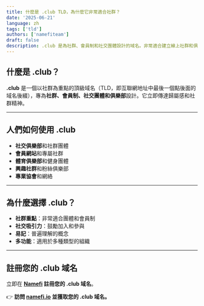 ```yaml
---
title: 什麼是 .club TLD，為什麼它非常適合社群？
date: '2025-06-21'
language: zh
tags: ['tld']
authors: ['namefiteam']
draft: false
description: .club 是為社群、會員制和社交團體設計的域名。非常適合建立線上社群和俱樂部。
---
```


## **什麼是 .club？**

**.club** 是一個以社群為重點的頂級域名（TLD，即互聯網地址中最後一個點後面的域名後綴），專為**社群、會員制、社交團體和俱樂部**設計。它立即傳達歸屬感和社群精神。

---

## **人們如何使用 .club**

* **社交俱樂部**和社群團體
* **會員網站**和專屬社群
* **體育俱樂部**和健身團體
* **興趣社群**和粉絲俱樂部
* **專業協會**和網絡

---

## **為什麼選擇 .club？**

* **社群重點**：非常適合團體和會員制
* **社交吸引力**：鼓勵加入和參與
* **易記**：普遍理解的概念
* **多功能**：適用於多種類型的組織

---

## **註冊您的 .club 域名**

立即在 **[Namefi](https://namefi.io) 註冊您的 .club 域名**。

👉 **訪問 [namefi.io](https://namefi.io) 並獲取您的 .club 域名。**